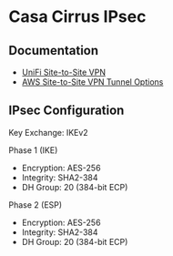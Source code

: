 # Casa Cirrus IPsec 

## Documentation

 * [UniFi Site-to-Site VPN](https://help.ui.com/hc/en-us/articles/7983431932439-UniFi-Gateway-Site-to-Site-IPsec-VPN-with-Third-Party-Gateways-Advanced)
 * [AWS Site-to-Site VPN Tunnel Options](https://docs.aws.amazon.com/vpn/latest/s2svpn/VPNTunnels.html)

## IPsec Configuration

Key Exchange: IKEv2

Phase 1 (IKE)
 * Encryption: AES-256
 * Integrity: SHA2-384
 * DH Group: 20 (384-bit ECP)

Phase 2 (ESP)

 * Encryption: AES-256
 * Integrity: SHA2-384
 * DH Group: 20 (384-bit ECP)
